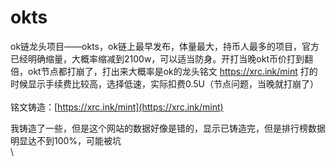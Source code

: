 # okts

ok链龙头项目——okts，ok链上最早发布，体量最大，持币人最多的项目，官方已经明确缩量，大概率缩减到2100w，可以适当防身。开打当晚okt币价打到翻倍，okt节点都打崩了，打出来大概率是ok的龙头铭文 https://xrc.ink/mint 打的时候显示手续费比较高，选择低速，实际扣费0.5U（节点问题，当晚就打崩了）\
\
铭文铸造：[https://xrc.ink/mint](https://xrc.ink/mint)

我铸造了一些，但是这个网站的数据好像是错的，显示已铸造完，但是排行榜数据明显达不到100%，可能被坑\
\
